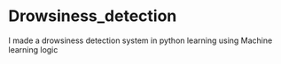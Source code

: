 # Drowsiness_detection
I made a drowsiness detection system in python learning using Machine learning logic
